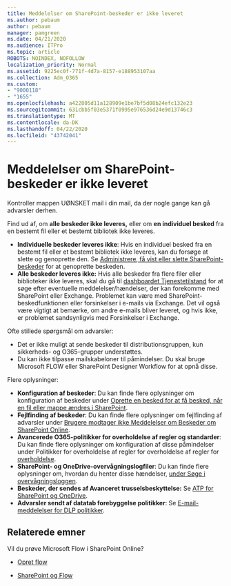 ```yaml
---
title: Meddelelser om SharePoint-beskeder er ikke leveret
ms.author: pebaum
author: pebaum
manager: pamgreen
ms.date: 04/21/2020
ms.audience: ITPro
ms.topic: article
ROBOTS: NOINDEX, NOFOLLOW
localization_priority: Normal
ms.assetid: 9225ec0f-771f-4d7a-8157-e188953107aa
ms.collection: Adm_O365
ms.custom:
- "9000118"
- "1655"
ms.openlocfilehash: a422805d11a128909e1be7bf5d08b24efc132e23
ms.sourcegitcommit: 631cbb5f03e5371f0995e976536d24e9d13746c3
ms.translationtype: MT
ms.contentlocale: da-DK
ms.lasthandoff: 04/22/2020
ms.locfileid: "43742041"
---
```

# <a name="sharepoint-alert-notifications-not-delivered"></a>Meddelelser om SharePoint-beskeder er ikke leveret

Kontroller mappen UØNSKET mail i din mail, da der nogle gange kan gå advarsler derhen.

Find ud af, om **alle beskeder ikke leveres,** eller om **en individuel besked** fra en bestemt fil eller et bestemt bibliotek ikke leveres.

- **Individuelle beskeder leveres ikke**: Hvis en individuel besked fra en bestemt fil eller et bestemt bibliotek ikke leveres, kan du forsøge at slette og genoprette den. Se [Administrere, få vist eller slette SharePoint-beskeder](https://support.office.com/article/manage-view-or-delete-sharepoint-alerts-99dfb19c-9a90-4a8c-aba1-aa8c8afb0de2) for at genoprette beskeden.
- **Alle beskeder leveres ikke:** Hvis alle beskeder fra flere filer eller biblioteker ikke leveres, skal du gå til [dashboardet Tjenestetilstand](https://admin.microsoft.com/AdminPortal/Home#/servicehealth) for at søge efter eventuelle meddelelser/hændelser, der kan forekomme med SharePoint eller Exchange. Problemet kan være med SharePoint-beskedfunktionen eller forsinkelser i e-mails via Exchange. Det vil også være vigtigt at bemærke, om andre e-mails bliver leveret, og hvis ikke, er problemet sandsynligvis med Forsinkelser i Exchange.

Ofte stillede spørgsmål om advarsler:

- Det er ikke muligt at sende beskeder til distributionsgruppen, kun sikkerheds- og O365-grupper understøttes.
- Du kan ikke tilpasse mailskabeloner til påmindelser. Du skal bruge Microsoft FLOW eller SharePoint Designer Workflow for at opnå disse.

Flere oplysninger:

- **Konfiguration af beskeder**: Du kan finde flere oplysninger om konfiguration af beskeder under [Oprette en besked for at få besked, når en fil eller mappe ændres i SharePoint](https://support.office.com/article/create-an-alert-to-get-notified-when-a-file-or-folder-changes-in-sharepoint-e5a79e7b-a146-46da-a9ef-d65409ba8918).
- **Fejlfinding af beskeder**: Du kan finde flere oplysninger om fejlfinding af advarsler under [Brugere modtager ikke Meddelelser om Beskeder om SharePoint Online](https://docs.microsoft.com/sharepoint/support/sites/no-alert-notifications).
- **Avancerede O365-politikker for overholdelse af regler og standarder**: Du kan finde flere oplysninger om konfiguration af disse påmindelser under Politikker for overholdelse af regler for overholdelse af regler for [overholdelse](https://docs.microsoft.com/office365/securitycompliance/alert-policies).
- **SharePoint- og OneDrive-overvågningslogfiler**: Du kan finde flere oplysninger om, hvordan du henter disse hændelser, [under Søge i overvågningsloggen](https://docs.microsoft.com/office365/securitycompliance/search-the-audit-log-in-security-and-compliance#search-the-audit-log).
- **Beskeder, der sendes af Avanceret trusselsbeskyttelse:** Se [ATP for SharePoint og OneDrive](https://docs.microsoft.com/office365/securitycompliance/atp-for-spo-odb-and-teams).
- **Advarsler sendt af datatab forebyggelse politikker**: Se [E-mail-meddelelser for DLP politikker](https://docs.microsoft.com/office365/securitycompliance/use-notifications-and-policy-tips).

## <a name="related-topics"></a>Relaterede emner

Vil du prøve Microsoft Flow i SharePoint Online?

- [Opret flow](https://support.office.com/article/a9c3e03b-0654-46af-a254-20252e580d01)

- [SharePoint og Flow](https://flow.microsoft.com//blog/sharepoint-and-flow/)
